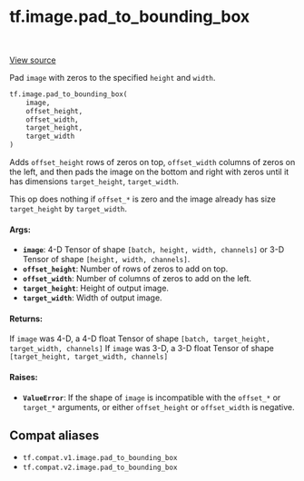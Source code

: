<div itemscope itemtype="http://developers.google.com/ReferenceObject">
<meta itemprop="name" content="tf.image.pad_to_bounding_box" />
<meta itemprop="path" content="Stable" />
</div>

# tf.image.pad_to_bounding_box

<!-- Insert buttons and diff -->

<table class="tfo-notebook-buttons tfo-api" align="left">
</table>

<a target="_blank" href="/code/stable/tensorflow/python/ops/image_ops_impl.py">View source</a>



Pad `image` with zeros to the specified `height` and `width`.

``` python
tf.image.pad_to_bounding_box(
    image,
    offset_height,
    offset_width,
    target_height,
    target_width
)
```



<!-- Placeholder for "Used in" -->

Adds `offset_height` rows of zeros on top, `offset_width` columns of
zeros on the left, and then pads the image on the bottom and right
with zeros until it has dimensions `target_height`, `target_width`.

This op does nothing if `offset_*` is zero and the image already has size
`target_height` by `target_width`.

#### Args:


* <b>`image`</b>: 4-D Tensor of shape `[batch, height, width, channels]` or 3-D Tensor
  of shape `[height, width, channels]`.
* <b>`offset_height`</b>: Number of rows of zeros to add on top.
* <b>`offset_width`</b>: Number of columns of zeros to add on the left.
* <b>`target_height`</b>: Height of output image.
* <b>`target_width`</b>: Width of output image.


#### Returns:

If `image` was 4-D, a 4-D float Tensor of shape
`[batch, target_height, target_width, channels]`
If `image` was 3-D, a 3-D float Tensor of shape
`[target_height, target_width, channels]`



#### Raises:


* <b>`ValueError`</b>: If the shape of `image` is incompatible with the `offset_*` or
  `target_*` arguments, or either `offset_height` or `offset_width` is
  negative.

## Compat aliases

* `tf.compat.v1.image.pad_to_bounding_box`
* `tf.compat.v2.image.pad_to_bounding_box`

